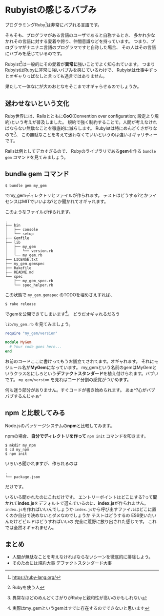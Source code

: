 # Rubyistの感じるバブみ

プログラミングRuby[^1]は非常にバブれる言語です。

そもそも、プログラマがある言語のユーザであると自称するとき、
多かれ少なかれその言語に対する愛着や誇り、仲間意識などを持っています。
つまり、プログラマがナニナニ言語のプログラマですと自称した場合、
その人はその言語にバブみを感じているのです。

Rubyist[^2]は一般的にその愛着が**異常に**強いことでよく知られています。
つまりRubyistはRubyに非常に強いバブみを感じているわけで、
Rubyistは仕事中ずっとオギャりっぱなしと言っても過言ではありません。

果たして一体なにが大のおとなをそこまでオギャらせるのでしょうか。

[^1]: https://ruby-lang.org/
[^2]: Rubyを使う人

## 迷わせないという文化

Ruby世界には、Railsとともに**CoC**(Convention over configuration; 設定より規約)という考えが普及しました。
規約で強く制約することで。人間が考えなければならない無駄なことを徹底的に減らします。
Rubyistは特にめんどくさがりなので[^3]、
この無駄なことを考えて迷わなくていいというのは強いオギャリティーです。

Railsは例としてデカすぎるので、
Rubyのライブラリである**gem**を作る `bundle gem` コマンドを見てみましょう。

[^3]: 異常なほどのめんどくさがりがRubyと親和性が高いのかもしれない

## bundle gem コマンド

    $ bundle gem my_gem

でmy_gemディレクトリとファイルが作られます。
テストはどうする?とかライセンスはMITでいいよね?とか聞かれてオギャれます。

このようなファイルが作られます。

```
.
├── bin
│   ├── console
│   └── setup
├── Gemfile
├── lib
│   ├── my_gem
│   │   └── version.rb
│   └── my_gem.rb
├── LICENSE.txt
├── my_gem.gemspec
├── Rakefile
├── README.md
└── spec
    ├── my_gem_spec.rb
    └── spec_helper.rb
```

この状態で `my_gem.gemspec` のTODOを埋めさえすれば、

    $ rake release

でgemを公開できてしまいます[^4]。
どうだオギャれるだろう

`lib/my_gem.rb` を見てみましょう。

```ruby
require "my_gem/version"

module MyGem
  # Your code goes here...
end
```

お前のコードここに書けってもうお膳立てされてます。オギャれます。
それにモジュール名が**MyGem**になっています。
my_gemという名前のgemはMyGemというクラス名にしろという**デファクトスタンダード**を植え付けられます。バブいです。
`my_gem/version` を見ればコード分割の感覚がつかめます。

何も迷う部分がありません。すぐコードが書き始められます。
あぁ^?心がバブバブするんじゃぁ^

[^4]: 実際はmy_gemというgemはすでに存在するのでできないと思います

## npm と比較してみる

Node.jsのパッケージシステムの**npm**と比較してみます。

npmの場合、**自分でディレクトリを作って** `npm init` コマンドを叩きます。

    $ mkdir my_npm
    $ cd my_npm
    $ npm init

いろいろ聞かれますが、作られるのは

```
.
└── package.json
```

だけです。

いろいろ聞かれたのにこれだけです。
エントリーポイントはどこにする?って聞かれて**index.js**をデフォルトで選んでいるのに、**index.js**が作られません。
`index.js`を作ればいいんでしょうか
`index.js`から呼び出すファイルはどこに置くのか自分で決めないとダメなのでしょうか
テストはどうするの
ES6使いたいんだけどビルドはどうすればいいの
完全に荒野に放り出された感じです。
これでは全然オギャれません。

## まとめ

- 人間が無駄なことを考えなければならないシーンを徹底的に排除しよう。
- そのためには規約大事 デファクトスタンダード大事
